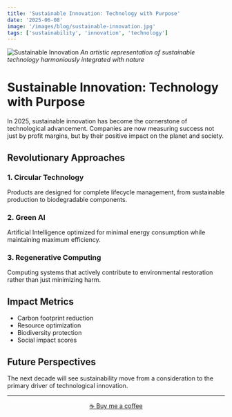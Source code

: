 ```yaml
---
title: 'Sustainable Innovation: Technology with Purpose'
date: '2025-06-08'
image: '/images/blog/sustainable-innovation.jpg'
tags: ['sustainability', 'innovation', 'technology']
---
```


![Sustainable Innovation](/images/blog/sustainable-innovation.jpg)
*An artistic representation of sustainable technology harmoniously integrated with nature*

# Sustainable Innovation: Technology with Purpose

In 2025, sustainable innovation has become the cornerstone of technological advancement. Companies are now measuring success not just by profit margins, but by their positive impact on the planet and society.

## Revolutionary Approaches

### 1. Circular Technology
Products are designed for complete lifecycle management, from sustainable production to biodegradable components.

### 2. Green AI
Artificial Intelligence optimized for minimal energy consumption while maintaining maximum efficiency.

### 3. Regenerative Computing
Computing systems that actively contribute to environmental restoration rather than just minimizing harm.

## Impact Metrics

- Carbon footprint reduction
- Resource optimization
- Biodiversity protection
- Social impact scores

## Future Perspectives

The next decade will see sustainability move from a consideration to the primary driver of technological innovation.

---

<div align="center">
<a href="https://www.buymeacoffee.com/happyvibess">☕ Buy me a coffee</a>
</div>

